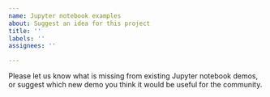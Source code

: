 ```yaml
---
name: Jupyter notebook examples
about: Suggest an idea for this project
title: ''
labels: ''
assignees: ''

---
```


Please let us know what is missing from existing Jupyter notebook demos, or suggest which new demo you think it would be useful for the community.
